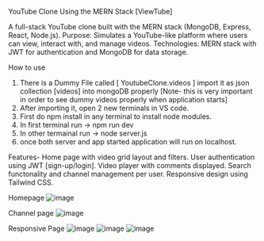 YouTube Clone Using the MERN Stack [ViewTube]

A full-stack YouTube clone built with the MERN stack (MongoDB, Express, React, Node.js).
Purpose: Simulates a YouTube-like platform where users can view, interact with, and manage videos.
Technologies: MERN stack with JWT for authentication and MongoDB for data storage.


How to use 
1) There is a Dummy File called [ YoutubeClone.videos ] import it as json collection [videos] into mongoDB properly [Note- this is very important in order to see dummy videos properly when application starts]
2) After importing it, open 2 new terminals in VS code.
3) First do npm install in any terminal to install node modules.
4) In first terminal run -> npm run dev
5) In other termainal run -> node server.js
6) once both server and app started application will run on localhost.






Features-
Home page with video grid layout and filters.
User authentication using JWT [sign-up/login].
Video player with comments displayed.
Search functonality and channel management per user.
Responsive design using Tailwind CSS.


Homepage
![image](https://github.com/user-attachments/assets/1125600f-a07e-4230-a631-475937afb432)

Channel page 
![image](https://github.com/user-attachments/assets/ad9972eb-d82e-4bd0-b4d0-3206f9cca1bf)


Responsive Page
![image](https://github.com/user-attachments/assets/628b5996-0104-4993-a8b4-13d736e60330)
![image](https://github.com/user-attachments/assets/f332c084-9b85-46aa-92da-947dd75cb1c5)
![image](https://github.com/user-attachments/assets/1d39fe7f-7b2f-4c8f-8b0d-d50cfec149d0)



   
